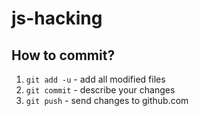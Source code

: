 # js-hacking

## How to commit?

 1. `git add -u` - add all modified files
 2. `git commit` - describe your changes
 3. `git push` - send changes to github.com 
